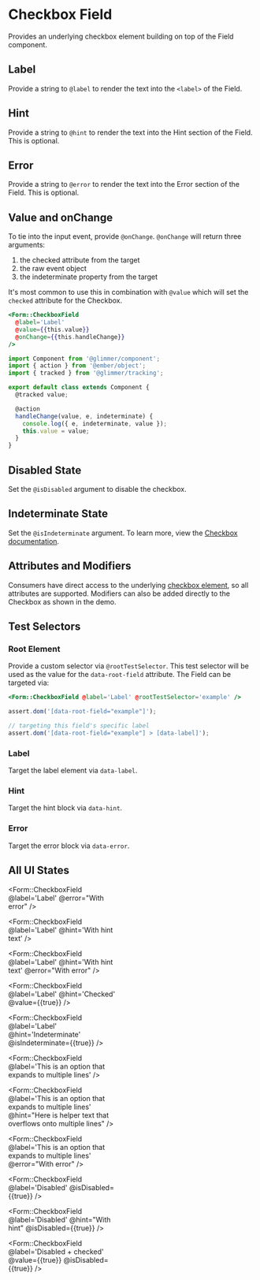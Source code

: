 # Checkbox Field

Provides an underlying checkbox element building on top of the Field component.

## Label

Provide a string to `@label` to render the text into the `<label>` of the Field.

## Hint

Provide a string to `@hint` to render the text into the Hint section of the Field. This is optional.

## Error

Provide a string to `@error` to render the text into the Error section of the Field. This is optional.

## Value and onChange

To tie into the input event, provide `@onChange`. `@onChange` will return three arguments:

1. the checked attribute from the target
2. the raw event object
3. the indeterminate property from the target

It's most common to use this in combination with `@value` which will set the `checked` attribute for the Checkbox.

```hbs
<Form::CheckboxField
  @label='Label'
  @value={{this.value}}
  @onChange={{this.handleChange}}
/>
```

```js
import Component from '@glimmer/component';
import { action } from '@ember/object';
import { tracked } from '@glimmer/tracking';

export default class extends Component {
  @tracked value;

  @action
  handleChange(value, e, indeterminate) {
    console.log({ e, indeterminate, value });
    this.value = value;
  }
}
```

## Disabled State

Set the `@isDisabled` argument to disable the checkbox.

## Indeterminate State

Set the `@isIndeterminate` argument. To learn more, view the [Checkbox documentation](./checkbox).

## Attributes and Modifiers

Consumers have direct access to the underlying [checkbox element](https://developer.mozilla.org/en-US/docs/Web/HTML/Element/input/checkbox), so all attributes are supported. Modifiers can also be added directly to the Checkbox as shown in the demo.

## Test Selectors

### Root Element

Provide a custom selector via `@rootTestSelector`. This test selector will be used as the value for the `data-root-field` attribute. The Field can be targeted via:

```hbs
<Form::CheckboxField @label='Label' @rootTestSelector='example' />
```

```js
assert.dom('[data-root-field="example"]');

// targeting this field's specific label
assert.dom('[data-root-field="example"] > [data-label]');
```

### Label

Target the label element via `data-label`.

### Hint

Target the hint block via `data-hint`.

### Error

Target the error block via `data-error`.

## All UI States

<div class="flex flex-col space-y-4" style="max-width: 14rem">
<Form::CheckboxField
@label='Label'
/>

<Form::CheckboxField
@label='Label'
@error="With error"
/>

<Form::CheckboxField
@label='Label'
@hint='With hint text'
/>

<Form::CheckboxField
@label='Label'
@hint='With hint text'
@error="With error"
/>

<Form::CheckboxField
@label='Label'
@hint='Checked'
@value={{true}}
/>

<Form::CheckboxField
@label='Label'
@hint='Indeterminate'
@isIndeterminate={{true}}
/>

<Form::CheckboxField
@label='This is an option that expands to multiple lines'
/>

<Form::CheckboxField
@label='This is an option that expands to multiple lines'
@hint="Here is helper text that overflows onto multiple lines"
/>

<Form::CheckboxField
@label='This is an option that expands to multiple lines'
@error="With error"
/>

<Form::CheckboxField
@label='Disabled'
@isDisabled={{true}}
/>

<Form::CheckboxField
@label='Disabled'
@hint="With hint"
@isDisabled={{true}}
/>

<Form::CheckboxField
@label='Disabled + checked'
@value={{true}}
@isDisabled={{true}}
/>

</div>
